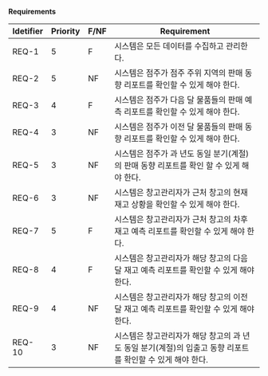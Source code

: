 **Requirements**

| Idetifier | Priority | F/NF | Requirement                                                  |
| --------- | -------- | ---- | ------------------------------------------------------------ |
| REQ-1     | 5        | F    | 시스템은 모든 데이터를 수집하고 관리한다. |
| REQ-2     | 5        | NF   | 시스템은 점주가 점주 주위 지역의 판매 동향 리포트를 확인할 수 있게 해야 한다. |
| REQ-3     | 4        | F    | 시스템은 점주가 다음 달 물품들의 판매 예측 리포트를 확인할 수 있게 해야 한다. |
| REQ-4     | 3        | NF   | 시스템은 점주가 이전 달 물품들의 판매 동향 리포트를 확인할 수 있게 해야 한다. |
| REQ-5     | 3        | NF   | 시스템은 점주가 과 년도 동일 분기(계절)의 판매 동향 리포트를 확인 할 수 있게 해야 한다.|
| REQ-6     | 3        | NF   | 시스템은 창고관리자가 근처 창고의 현재 재고 상황을 확인할 수 있게 해야 한다. |
| REQ-7     | 5        | F    | 시스템은 창고관리자가 근처 창고의 차후 재고 예측 리포트를 확인할 수 있게 해야 한다. |
| REQ-8     | 4        | F    | 시스템은 창고관리자가 해당 창고의 다음 달 재고 예측 리포트를 확인할 수 있게 해야 한다. |
| REQ-9     | 4        | NF   | 시스템은 창고관리자가 해당 창고의 이전 달 재고 예측 리포트를 확인할 수 있게 해야 한다. |
| REQ-10    | 3        | NF   | 시스템은 창고관리자가 해당 창고의 과 년도 동일 분기(계절)의 입출고 동향 리포트를 확인할 수 있게 해야 한다. |
 
